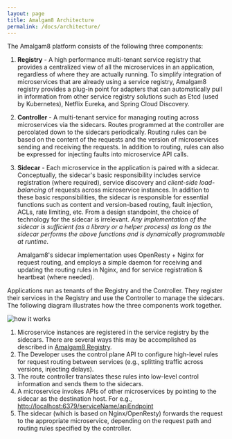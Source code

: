 ```yaml
---
layout: page
title: Amalgam8 Architecture
permalink: /docs/architecture/
---
```


The Amalgam8 platform consists of the following three components:

1. **Registry** - A high performance multi-tenant service registry that
   provides a centralized view of all the microservices in an application,
   regardless of where they are actually running. To simplify integration
   of microservices that are already using a service registry, Amalgam8
   registry provides a plug-in point for adapters that can automatically
   pull in information from
   other service registry solutions such as Etcd (used by Kubernetes),
   Netflix Eureka, and Spring Cloud Discovery.

2. **Controller** - A multi-tenant service for managing routing across
   microservices via the sidecars. Routes programmed at the controller are
   percolated down to the sidecars periodically. Routing rules can be based
   on the content of the requests and the version of microservices sending
   and receiving the requests. In addition to routing, rules can also be
   expressed for injecting faults into microservice API calls.

3. **Sidecar** - Each microservice in the application is paired with a
   sidecar. Conceptually, the sidecar's basic responsibility includes
   service registration (where required), service discovery and
   *client-side load-balancing* of requests across microservice
   instances. In addition to these basic responsibilities, the sidecar is
   responsible for essential functions such as content and version-based
   routing, fault injection, ACLs, rate limiting, etc. From a design
   standpoint, the choice of technology for the sidecar is irrelevant. *Any
   implementation of the sidecar is sufficient (as a library or a helper
   process) as long as the sidecar performs the above functions and is
   dynamically programmable at runtime*.
   
   Amalgam8's sidecar implementation uses OpenResty + Nginx for request
   routing, and employs a simple daemon for receiving and updating the routing
   rules in Nginx, and for service registration & heartbeat (where needed).

Applications run as tenants of the Registry and the Controller. They
register their services in the Registry and use the Controller to manage
the sidecars. The following diagram illustrates how the three components
work together.

![how it works](/docs/figures/how-amalgam8-works.png)

1. Microservice instances are registered in the service registry by the
   sidecars. There are several ways this may be accomplished as described in
   [Amalgam8 Registry](#service-registration).
2. The Developer uses the control plane API to configure high-level rules
   for request routing between services (e.g., splitting traffic across
   versions, injecting delays).
3. The route controller translates these rules into low-level control information
   and sends them to the sidecars.
4. A microservice invokes APIs of other microservices by pointing to the
   sidecar as the destination host. For e.g., [http://localhost:6379/serviceName/apiEndpoint]()
5. The sidecar (which is based on Nginx/OpenResty) forwards the request to the
   appropriate microservice, depending on the request path and routing
   rules specified by the controller.
